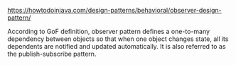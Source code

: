 https://howtodoinjava.com/design-patterns/behavioral/observer-design-pattern/

According to GoF definition, observer pattern defines a one-to-many dependency between objects so that when one object changes state, all its dependents are notified and updated automatically. It is also referred to as the publish-subscribe pattern.